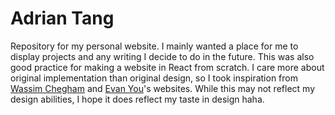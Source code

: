 # Adrian Tang

Repository for my personal website. I mainly wanted a place for me to display projects and any writing I decide to do in the future. This was also good practice for making a website in React from scratch. I care more about original implementation than original design, so I took inspiration from [Wassim Chegham](https://wassim.dev/about/) and [Evan You](https://evanyou.me/)'s websites. While this may not reflect my design abilities, I hope it does reflect my taste in design haha.